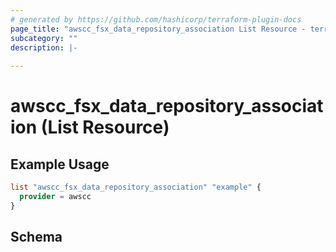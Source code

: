 ```yaml
---
# generated by https://github.com/hashicorp/terraform-plugin-docs
page_title: "awscc_fsx_data_repository_association List Resource - terraform-provider-awscc"
subcategory: ""
description: |-
  
---
```


# awscc_fsx_data_repository_association (List Resource)



## Example Usage

```terraform
list "awscc_fsx_data_repository_association" "example" {
  provider = awscc
}
```

<!-- schema generated by tfplugindocs -->
## Schema
